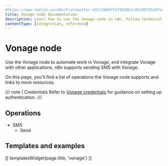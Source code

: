 ```yaml
---
#https://www.notion.so/n8n/Frontmatter-432c2b8dff1f43d4b1c8d20075510fe4
title: Vonage node documentation
description: Learn how to use the Vonage node in n8n. Follow technical documentation to integrate Vonage node into your workflows.
contentType: [integration, reference]
---
```


# Vonage node

Use the Vonage node to automate work in Vonage, and integrate Vonage with other applications. n8n supports sending SMS with Vonage. 

On this page, you'll find a list of operations the Vonage node supports and links to more resources.

/// note | Credentials
Refer to [Vonage credentials](/integrations/builtin/credentials/vonage.md) for guidance on setting up authentication. 
///

## Operations

* SMS
    * Send

## Templates and examples

<!-- see https://www.notion.so/n8n/Pull-in-templates-for-the-integrations-pages-37c716837b804d30a33b47475f6e3780 -->
[[ templatesWidget(page.title, 'vonage') ]]
